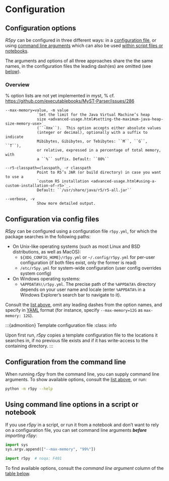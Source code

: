 # Configuration

## Configuration options

*R5py* can be configured in three different ways: in a [configuration
file](#configuration-via-config-files), or using [command line
arguments](#configuration-via-config-files) which can also be used [within
script files or notebooks](#configuration-from-the-command-line). 

The arguments and options of all three approaches share the the same names, in
the configuration files the leading dash(es) are omitted (see
[below](#configuration-via-config-files)).


### Overview

% option lists are not yet implemented in myst, 
% cf. https://github.com/executablebooks/MyST-Parser/issues/286

```{eval-rst}
--max-memory=value, -m value
              `Set the limit for the Java Virtual Machine’s heap
              size <advanced-usage.html#setting-the-maximum-java-heap-size-memory-use>`_
              (``-Xmx``).  This option accepts either absolute values
              (integer or decimal), optionally with a suffix to indicate
              Mibibytes, Gibibytes, or Tebibytes: ``M``, ``G``, ``T``),
              or relative, expressed in a percentage of total memory, with
              a ``%`` suffix. Default: ``80%``

--r5-classpath=classpath, -r classpath
              Point to R5’s JAR (or build directory) in case you want to use a
              `custom R5 installation <advanced-usage.html#using-a-custom-installation-of-r5>`_.
              Default: ``/usr/share/java/r5/r5-all.jar``

--verbose, -v
              Show more detailed output.
```


## Configuration via config files

*R5py* can be configured using a configuration file `r5py.yml`, for which the
package searches in the following paths:

- On Unix-like operating systems (such as most Linux and BSD distributions,
  as well as MacOS): 
  - `${XDG_CONFIG_HOME}/r5py.yml` or `~/.config/r5py.yml` for per-user
    configuration (if both files exist, only the former is read)
  - `/etc/r5py.yml` for system-wide configuration (user config overrides system
    config)
- On Windows operating systems:
  - `%APPDATA%\\r5py.yml`. The precise path of the `%APPDATA%` directory depends
    on your user name and locale (enter `%APPDATA%` in a Windows Explorer’s search
    bar to navigate to it).

Consult the [list above](#configuration-options), omit any leading dashes from
the option names, and specify in [YAML](https://yaml.org/) format (for
instance, specify `--max-memory=12G` as `max-memory: 12G`).


:::{admonition} Template configuration file
:class: info

Upon first run, *r5py* copies a template configuration file to the locations it
searches in, if no previous file exists and if it has write-access to the
containing directory.
:::


## Configuration from the command line

When running *r5py* from the command line, you can supply command line
arguments.  To show available options, consult the [list
above](#configuration-options), or run:

```bash
python -m r5py --help
```


## Using command line options in a script or notebook

If you use *r5py* in a script, or run it from a notebook and don’t want to
rely on a configuration file, you can set command line arguments ***before***
*importing r5py*:

```python
import sys
sys.argv.append(["--max-memory", "99%"])

import r5py  # noqa: F401
```

To find available options, consult the *command line argument* column of the
[table below](#configuration-options).

